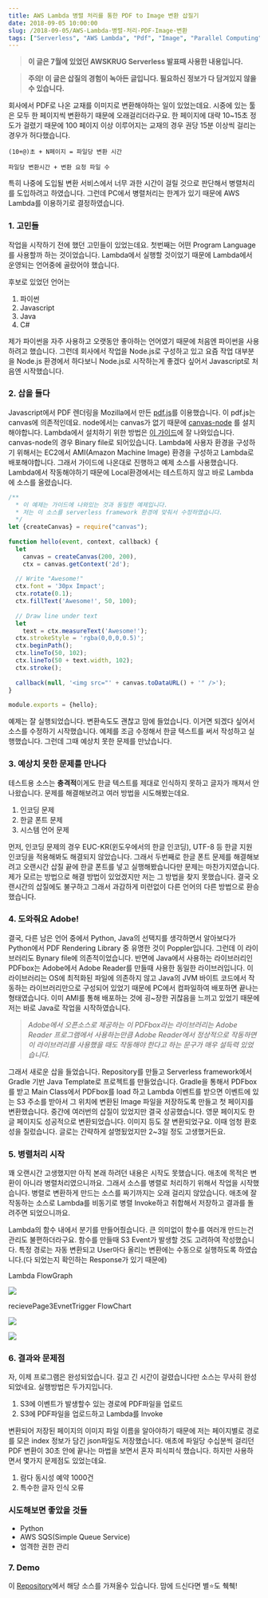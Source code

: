 ```yaml
---
title: AWS Lambda 병렬 처리를 통한 PDF to Image 변환 삽질기
date: 2018-09-05 10:00:00
slug: /2018-09-05/AWS-Lambda-병렬-처리-PDF-Image-변환
tags: ["Serverless", "AWS Lambda", "Pdf", "Image", "Parallel Computing"]
---
```


> **이 글은 7월에 있었던 AWSKRUG Serverless 발표때 사용한 내용입니다.**

> **주의! 이 글은 삽질의 경험이 녹아든 글입니다. 필요하신 정보가 다 담겨있지 않을 수 있습니다.**

회사에서 PDF로 나온 교재를 이미지로 변환해야하는 일이 있었는데요. 시중에 있는 툴은 모두 한 페이지씩 변환하기 때문에 오래걸리더라구요. 한
페이지에 대략 10~15초 정도가 걸렸기 때문에 100 페이지 이상 이루어지는 교재의 경우 권당 15분 이상씩 걸리는 경우가 허다했습니다.

`(10+@)초 + N페이지 = 파일당 변환 시간`

`파일당 변환시간 + 변환 요청 파일 수`

특히 나중에 도입될 변환 서비스에서 너무 과한 시간이 걸릴 것으로 판단해서 병렬처리를 도입하려고 하였습니다. 그런데 PC에서 병렬처리는 한계가
있기 때문에 AWS Lambda를 이용하기로 결정하였습니다.

### 1. 고민들

작업을 시작하기 전에 했던 고민들이 있었는데요. 첫번째는 어떤 Program Language를 사용할까 하는 것이었습니다. Lambda에서
실행할 것이었기 때문에 Lambda에서 운영되는 언어중에 골랐어야 했습니다.

후보로 있었던 언어는

1.  파이썬
2.  Javascript
3.  Java
4.  C#

제가 파이썬을 자주 사용하고 오랫동안 좋아하는 언어였기 때문에 처음엔 파이썬을 사용하려고 했습니다. 그런데 회사에서 작업을 Node.js로
구성하고 있고 요즘 작업 대부분을 Node.js 환경에서 하다보니 Node.js로 시작하는게 좋겠다 싶어서 Javascript로 처음엔
시작했습니다.

### 2. 삽을 들다

Javascript에서 PDF 렌더링을 Mozilla에서 만든 [pdf.js](https://github.com/mozilla/pdf.js)를
이용했습니다. 이 pdf.js는 canvas에 의존적인데요. node에서는 canvas가 없기 때문에
[canvas-node](https://github.com/Automattic/node-canvas) 를 설치해야합니다. Lambda에서
설치하기 위한 방법은 [이 가이드](https://github.com/Automattic/node-canvas/wiki/Installation:-AWS-Lambda)에 잘
나와있습니다. canvas-node의 경우 Binary file로 되어있습니다. Lambda에 사용자 환경을 구성하기 위해서는 EC2에서
AMI(Amazon Machine Image) 환경을 구성하고 Lambda로 배포해야합니다. 그래서 가이드에 나온대로 진행하고 예제 소스를
사용했습니다. Lambda에서 작동해야하기 때문에 Local환경에서는 테스트하지 않고 바로 Lambda에 소스를 올렸습니다.

```javascript
/**
  * 이 예제는 가이드에 나와있는 것과 동일한 예제입니다.
  * 저는 이 소스를 serverless framework 환경에 맞춰서 수정하였습니다.
  */
let {createCanvas} = require("canvas");
​
function hello(event, context, callback) {
  let
    canvas = createCanvas(200, 200),
    ctx = canvas.getContext('2d');
  ​
  // Write "Awesome!"
  ctx.font = '30px Impact';
  ctx.rotate(0.1);
  ctx.fillText('Awesome!', 50, 100);
  ​
  // Draw line under text
  let
    text = ctx.measureText('Awesome!');
  ctx.strokeStyle = 'rgba(0,0,0,0.5)';
  ctx.beginPath();
  ctx.lineTo(50, 102);
  ctx.lineTo(50 + text.width, 102);
  ctx.stroke();
  ​
  callback(null, '<img src="' + canvas.toDataURL() + '" />');
}
​
module.exports = {hello};
```

예제는 잘 실행되었습니다. 변환속도도 괜찮고 맘에 들었습니다. 이거면 되겠다 싶어서 소스를 수정하기 시작했습니다. 예제를 조금 수정해서 한글
텍스트를 써서 작성하고 실행했습니다. 그런데 그때 예상치 못한 문제를 만났습니다.

### 3. 예상치 못한 문제를 만나다

테스트용 소스는 **충격적**이게도 한글 텍스트를 제대로 인식하지 못하고 글자가 깨져서 안나왔습니다. 문제를 해결해보려고 여러 방법을
시도해봤는데요.

1.  인코딩 문제
2.  한글 폰트 문제
3.  시스템 언어 문제

먼저, 인코딩 문제의 경우 EUC-KR(윈도우에서의 한글 인코딩), UTF-8 등 한글 지원 인코딩을 적용해봐도 해결되지 않았습니다. 그래서
두번째로 한글 폰트 문제를 해결해보려고 오랜시간 삽질 끝에 한글 폰트를 넣고 실행해봤습니다만 문제는 마찬가지였습니다. 제가 모르는 방법으로 해결
방법이 있었겠지만 저는 그 방법을 찾지 못했습니다. 결국 오랜시간의 삽질에도 불구하고 그래서 과감하게 미련없이 다른 언어의 다른 방법으로
환승했습니다.

### 4. 도와줘요 Adobe!

결국, 다른 남은 언어 중에서 Python, Java의 선택지를 생각하면서 알아보다가 Python에서 PDF Rendering Library 중
유명한 것이 Poppler입니다. 그런데 이 라이브러리도 Bynary file에 의존적이었습니다. 반면에 Java에서 사용하는 라이브러리인
PDFbox는 Adobe에서 Adobe Reader를 만들때 사용한 동일한 라이브러입니다. 이 라이브러리는 OS에 최적화된 파일에 의존하지 않고
Java의 JVM 바이트 코드에서 작동하는 라이브러리만으로 구성되어 있었기 때문에 PC에서 컴파일하여 배포하면 끝나는 형태였습니다. 이미
AMI를 통해 배포하는 것에 굉~장한 귀찮음을 느끼고 있었기 때문에 저는 바로 Java로 작업을 시작하였습니다.

> _Adobe에서 오픈소스로 제공하는 이 PDFbox라는 라이브러리는 Adobe Reader 프로그램에서 사용하는만큼 Adobe Reader에서
> 정상적으로 작동하면 이 라이브러리를 사용했을 때도 작동해야 한다고 하는 문구가 매우 설득력 있었습니다._

그래서 새로운 삽을 들었습니다. Repository를 만들고 Serverless framework에서 Gradle 기반 Java
Template로 프로젝트를 만들었습니다. Gradle을 통해서 PDFbox를 받고 Main Class에서 PDFbox를 load 하고
Lambda 이벤트를 받으면 이벤트에 있는 S3 주소를 받아서 그 위치에 변환된 Image 파일을 저장하도록 만들고 첫 페이지를 변환했습니다.
중간에 여러번의 삽질이 있었지만 결국 성공했습니다. 영문 페이지도 한글 페이지도 성공적으로 변환되었습니다. 이미지 등도 잘 변환되었구요. 이때
엄청 환호성을 질렀습니다. 글로는 간략하게 설명됬었지만 2~3일 정도 고생했거든요.

### 5. 병렬처리 시작

꽤 오랜시간 고생했지만 아직 본래 하려던 내용은 시작도 못했습니다. 애초에 목적은 변환이 아니라 병렬처리였으니까요. 그래서 소스를 병렬로
처리하기 위해서 작업을 시작했습니다. 병렬로 변환하게 만드는 소스를 짜기까지는 오래 걸리지 않았습니다. 애초에 잘 작동하는 소스로 Lambda를
비동기로 병렬 Invoke하고 취합해서 저장하고 결과를 돌려주면 되었으니까요.

Lambda의 함수 내에서 분기를 만들어줬습니다. 큰 의미없이 함수를 여러개 만드는건 관리도 불편하더라구요. 함수를 만들때 S3 Event가
발생할 것도 고려하여 작성했습니다. 특정 경로는 자동 변환되고 User마다 올리는 변환에는 수동으로 실행하도록 하였습니다.(다 되었는지 확인하는
Response가 있기 때문에)

Lambda FlowGraph

![](https://cdn-images-1.medium.com/max/1600/0*SpmAyLY7WapZpuFF.png)

recievePage3EvnetTrigger FlowChart

![](https://cdn-images-1.medium.com/max/1600/0*wyNsMpINP29vTzW2.png)

![](https://cdn-images-1.medium.com/max/1600/0*zRbsJorov7cF5VPB.png)

### 6. 결과와 문제점

자, 이제 프로그램은 완성되었습니다. 길고 긴 시간이 걸렸습니다만 소스는 무사히 완성되었네요. 실행방법은 두가지입니다.

1.  S3에 이벤트가 발생할수 있는 경로에 PDF파일을 업로드
1.  S3에 PDF파일을 업로드하고 Lambda를 Invoke

변환되어 저장된 페이지의 이미지 파일 이름을 알아야하기 때문에 저는 페이지별로 경로를 모은 index 정보가 담긴 json파일도 저장했습니다.
애초에 파일당 수십분씩 걸리던 PDF 변환이 30초 안에 끝나는 마법을 보면서 혼자 피식피식 했습니다. 하지만 사용하면서 몇가지 문제점도
있었는데요.

1.  람다 동시성 예약 1000건
1.  특수한 글자 인식 오류

### 시도해보면 좋았을 것들

- Python
- AWS SQS(Simple Queue Service)
- 엄격한 권한 관리

### 7. Demo

이 [Repository](https://github.com/witherion/PdfToImageOnLambda)에서 해당 소스를 가져올수
있습니다. 맘에 드신다면 별⭐️도 췍췍!
